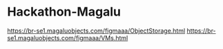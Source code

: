# Hackathon-Magalu
https://br-se1.magaluobjects.com/figmaaa/ObjectStorage.html
https://br-se1.magaluobjects.com/figmaaa/VMs.html
